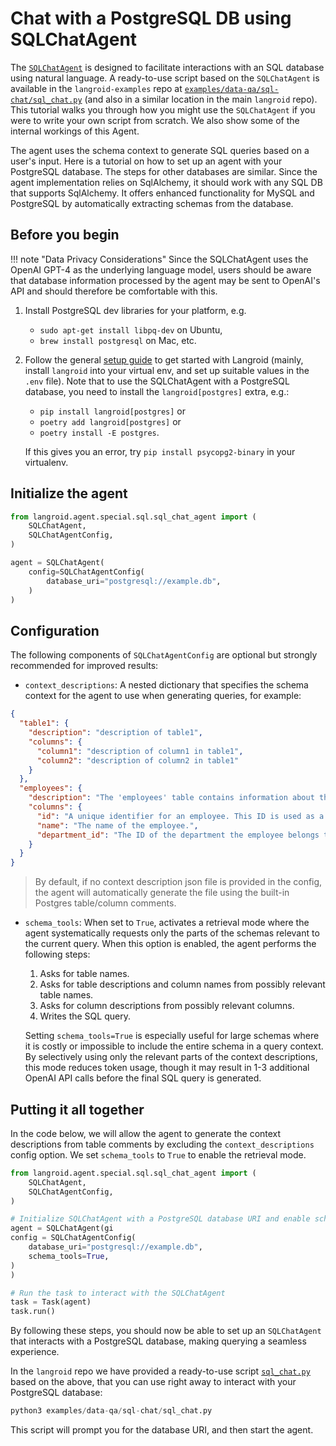 # Chat with a PostgreSQL DB using SQLChatAgent

The [`SQLChatAgent`](../reference/agent/special/sql/sql_chat_agent.md) is
designed to facilitate interactions with an SQL database using natural language.
A ready-to-use script based on the `SQLChatAgent` is available in the `langroid-examples` 
repo at [`examples/data-qa/sql-chat/sql_chat.py`](https://github.com/langroid/langroid-examples/blob/main/examples/data-qa/sql-chat/sql_chat.py)
(and also in a similar location in the main `langroid` repo).
This tutorial walks you through how you might use the `SQLChatAgent` if you were
to write your own script from scratch. We also show some of the internal workings of this Agent.

The agent uses the schema context to generate SQL queries based on a user's
input. Here is a tutorial on how to set up an agent with your PostgreSQL
database. The steps for other databases are similar. Since the agent implementation relies 
on SqlAlchemy, it should work with any SQL DB that supports SqlAlchemy.
It offers enhanced functionality for MySQL and PostgreSQL by 
automatically extracting schemas from the database. 

## Before you begin

!!! note "Data Privacy Considerations"
    Since the SQLChatAgent uses the OpenAI GPT-4 as the underlying language model,
    users should be aware that database information processed by the agent may be
    sent to OpenAI's API and should therefore be comfortable with this.
1. Install PostgreSQL dev libraries for your platform, e.g.
    - `sudo apt-get install libpq-dev` on Ubuntu,
    - `brew install postgresql` on Mac, etc.

2. Follow the general [setup guide](../quick-start/setup.md) to get started with Langroid
(mainly, install `langroid` into your virtual env, and set up suitable values in 
the `.env` file). Note that to use the SQLChatAgent with a PostgreSQL database,
you need to install the `langroid[postgres]` extra, e.g.:
    - `pip install langroid[postgres]` or 
    - `poetry add langroid[postgres]` or 
    - `poetry install -E postgres`.

    If this gives you an error, try `pip install psycopg2-binary` in your virtualenv.


## Initialize the agent

```python
from langroid.agent.special.sql.sql_chat_agent import (
    SQLChatAgent,
    SQLChatAgentConfig,
)

agent = SQLChatAgent(
    config=SQLChatAgentConfig(
        database_uri="postgresql://example.db",
    )
)
```

## Configuration

The following components of `SQLChatAgentConfig` are optional but strongly
recommended for improved results:

* `context_descriptions`: A nested dictionary that specifies the schema context for
  the agent to use when generating queries, for example:

```json
{
  "table1": {
    "description": "description of table1",
    "columns": {
      "column1": "description of column1 in table1",
      "column2": "description of column2 in table1"
    }
  },
  "employees": {
    "description": "The 'employees' table contains information about the employees. It relates to the 'departments' and 'sales' tables via foreign keys.",
    "columns": {
      "id": "A unique identifier for an employee. This ID is used as a foreign key in the 'sales' table.",
      "name": "The name of the employee.",
      "department_id": "The ID of the department the employee belongs to. This is a foreign key referencing the 'id' in the 'departments' table."
    }
  }
}
```

> By default, if no context description json file is provided in the config, the 
agent will automatically generate the file using the built-in Postgres table/column comments.

* `schema_tools`: When set to `True`, activates a retrieval mode where the agent
  systematically requests only the parts of the schemas relevant to the current query. 
  When this option is enabled, the agent performs the following steps:

    1. Asks for table names.
    2. Asks for table descriptions and column names from possibly relevant table
       names.
    3. Asks for column descriptions from possibly relevant columns.
    4. Writes the SQL query.

  Setting `schema_tools=True` is especially useful for large schemas where it is costly or impossible 
  to include the entire schema in a query context. 
  By selectively using only the relevant parts of the context descriptions, this mode
  reduces token usage, though it may result in 1-3 additional OpenAI API calls before
  the final SQL query is generated.

## Putting it all together

In the code below, we will allow the agent to generate the context descriptions
from table comments by excluding the `context_descriptions` config option.
We set `schema_tools` to `True` to enable the retrieval mode.

```python
from langroid.agent.special.sql.sql_chat_agent import (
    SQLChatAgent,
    SQLChatAgentConfig,
)

# Initialize SQLChatAgent with a PostgreSQL database URI and enable schema_tools
agent = SQLChatAgent(gi
config = SQLChatAgentConfig(
    database_uri="postgresql://example.db",
    schema_tools=True,
)
)

# Run the task to interact with the SQLChatAgent
task = Task(agent)
task.run()
```

By following these steps, you should now be able to set up an `SQLChatAgent`
that interacts with a PostgreSQL database, making querying a seamless
experience.

In the `langroid` repo we have provided a ready-to-use script
[`sql_chat.py`](https://github.com/langroid/langroid/blob/main/examples/data-qa/sql-chat/sql_chat.py)
based on the above, that you can use right away to interact with your PostgreSQL database:

```python
python3 examples/data-qa/sql-chat/sql_chat.py
```

This script will prompt you for the database URI, and then start the agent.

